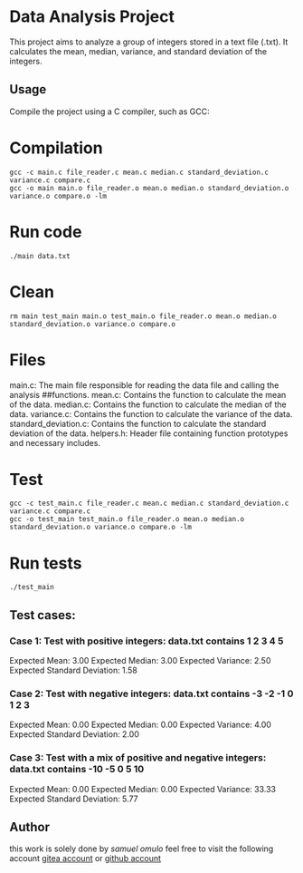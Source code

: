 # Data Analysis Project

This project aims to analyze a group of integers stored in a text file (.txt). It calculates the mean, median, variance, and standard deviation of the integers.

## Usage

Compile the project using a C compiler, such as GCC:

# Compilation

```shell
gcc -c main.c file_reader.c mean.c median.c standard_deviation.c variance.c compare.c
gcc -o main main.o file_reader.o mean.o median.o standard_deviation.o variance.o compare.o -lm
```

# Run code

```shell
./main data.txt
```

# Clean

```shell
rm main test_main main.o test_main.o file_reader.o mean.o median.o standard_deviation.o variance.o compare.o
```

# Files

main.c: The main file responsible for reading the data file and calling the analysis ##functions.
mean.c: Contains the function to calculate the mean of the data.
median.c: Contains the function to calculate the median of the data.
variance.c: Contains the function to calculate the variance of the data.
standard_deviation.c: Contains the function to calculate the standard deviation of the data.
helpers.h: Header file containing function prototypes and necessary includes.


# Test

```shell
gcc -c test_main.c file_reader.c mean.c median.c standard_deviation.c variance.c compare.c
gcc -o test_main test_main.o file_reader.o mean.o median.o standard_deviation.o variance.o compare.o -lm
```

# Run tests

```shell
./test_main
```

## Test cases: 
   ### Case 1: Test with positive integers: data.txt contains 1 2 3 4 5
Expected Mean: 3.00
Expected Median: 3.00
Expected Variance: 2.50
Expected Standard Deviation: 1.58

  ###  Case 2: Test with negative integers: data.txt contains -3 -2 -1 0 1 2 3
Expected Mean: 0.00
Expected Median: 0.00
Expected Variance: 4.00
Expected Standard Deviation: 2.00

   ### Case 3: Test with a mix of positive and negative integers: data.txt contains -10 -5 0 5 10
Expected Mean: 0.00
Expected Median: 0.00
Expected Variance: 33.33
Expected Standard Deviation: 5.77
        
##  Author
this work is solely done by *samuel omulo* feel free to visit the following account
  [gitea account](https://learn.zone01kisumu.ke/git/somulo/math-skills.git)  or [github account](https://github.com/somulo1)
 

